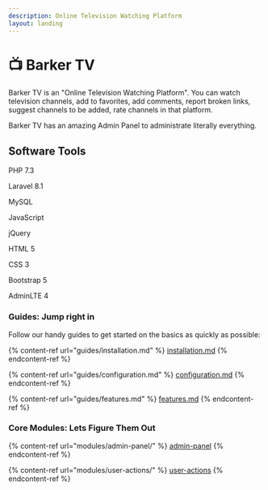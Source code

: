```yaml
---
description: Online Television Watching Platform
layout: landing
---
```


# 📺 Barker TV

Barker TV is an "Online Television Watching Platform". You can watch television channels, add to favorites, add comments, report broken links, suggest channels to be added, rate channels in that platform.

Barker TV has an amazing Admin Panel to administrate literally everything.

## Software Tools

PHP 7.3

Laravel 8.1

MySQL

JavaScript

jQuery

HTML 5

CSS 3

Bootstrap 5

AdminLTE 4

### Guides: Jump right in

Follow our handy guides to get started on the basics as quickly as possible:

{% content-ref url="guides/installation.md" %}
[installation.md](guides/installation.md)
{% endcontent-ref %}

{% content-ref url="guides/configuration.md" %}
[configuration.md](guides/configuration.md)
{% endcontent-ref %}

{% content-ref url="guides/features.md" %}
[features.md](guides/features.md)
{% endcontent-ref %}

### Core Modules: Lets Figure Them Out

{% content-ref url="modules/admin-panel/" %}
[admin-panel](modules/admin-panel/)
{% endcontent-ref %}

{% content-ref url="modules/user-actions/" %}
[user-actions](modules/user-actions/)
{% endcontent-ref %}
